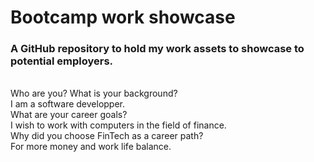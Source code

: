 # Bootcamp work showcase
### A GitHub repository to hold my work assets to showcase to potential employers.

<br> Who are you? What is your background?
<br> I am a software developper. 
<br> What are your career goals?
<br> I wish to work with computers in the field of finance.
<br> Why did you choose FinTech as a career path?
<br> For more money and work life balance. 
